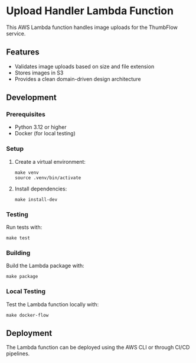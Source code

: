 # Upload Handler Lambda Function

This AWS Lambda function handles image uploads for the ThumbFlow service.

## Features

- Validates image uploads based on size and file extension
- Stores images in S3
- Provides a clean domain-driven design architecture

## Development

### Prerequisites

- Python 3.12 or higher
- Docker (for local testing)

### Setup

1. Create a virtual environment:
   ```
   make venv
   source .venv/bin/activate
   ```

2. Install dependencies:
   ```
   make install-dev
   ```

### Testing

Run tests with:
```
make test
```

### Building

Build the Lambda package with:
```
make package
```

### Local Testing

Test the Lambda function locally with:
```
make docker-flow
```

## Deployment

The Lambda function can be deployed using the AWS CLI or through CI/CD pipelines.